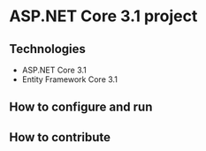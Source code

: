 # ASP.NET Core 3.1 project 
## Technologies
- ASP.NET Core 3.1
- Entity Framework Core 3.1 
## How to configure and run
## How to contribute